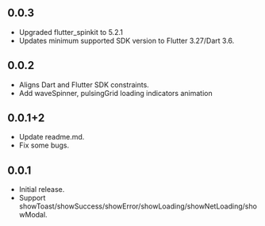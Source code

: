 ## 0.0.3
* Upgraded flutter_spinkit to 5.2.1
* Updates minimum supported SDK version to Flutter 3.27/Dart 3.6.
  
## 0.0.2

* Aligns Dart and Flutter SDK constraints.
* Add waveSpinner, pulsingGrid loading indicators animation

## 0.0.1+2

* Update readme.md.
* Fix some bugs.

## 0.0.1

* Initial release.
* Support showToast/showSuccess/showError/showLoading/showNetLoading/showModal.
